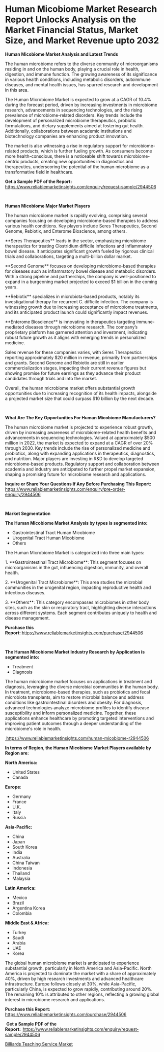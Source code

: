 <p><h1>Human Micobiome Market Research Report Unlocks Analysis on the Market Financial Status, Market Size, and Market Revenue upto 2032</h1></p><p><strong>Human Micobiome Market Analysis and Latest Trends</strong></p>
<p><p>The human microbiome refers to the diverse community of microorganisms residing in and on the human body, playing a crucial role in health, digestion, and immune function. The growing awareness of its significance in various health conditions, including metabolic disorders, autoimmune diseases, and mental health issues, has spurred research and development in this area. </p><p>The Human Microbiome Market is expected to grow at a CAGR of 10.4% during the forecast period, driven by increasing investments in microbiome research, advancements in sequencing technologies, and the rising prevalence of microbiome-related disorders. Key trends include the development of personalized microbiome therapeutics, probiotic formulations, and dietary supplements aimed at fostering gut health. Additionally, collaborations between academic institutions and biotechnology companies are enhancing product innovation. </p><p>The market is also witnessing a rise in regulatory support for microbiome-related products, which is further fueling growth. As consumers become more health-conscious, there is a noticeable shift towards microbiome-centric products, creating new opportunities in diagnostics and therapeutics, underscoring the potential of the human microbiome as a transformative field in healthcare.</p></p>
<p><strong>Get a Sample PDF of the Report:&nbsp;</strong> <a href="https://www.reliablemarketinsights.com/enquiry/request-sample/2944506?utm_campaign=3168&utm_medium=2&utm_source=Github&utm_content=ia&utm_term=11032025&utm_id=human-micobiome">https://www.reliablemarketinsights.com/enquiry/request-sample/2944506</a></p>
<p>&nbsp;</p>
<p><strong>Human Micobiome Major Market Players</strong></p>
<p><p>The human microbiome market is rapidly evolving, comprising several companies focusing on developing microbiome-based therapies to address various health conditions. Key players include Seres Therapeutics, Second Genome, Rebiotix, and Enterome Bioscience, among others.</p><p>**Seres Therapeutics** leads in the sector, emphasizing microbiome therapeutics for treating Clostridium difficile infections and inflammatory bowel disease. It anticipates significant growth fueled by rigorous clinical trials and collaborations, targeting a multi-billion dollar market.</p><p>**Second Genome** focuses on developing microbiome-based therapies for diseases such as inflammatory bowel disease and metabolic disorders. With a strong pipeline and partnerships, the company is well-positioned to expand in a burgeoning market projected to exceed $1 billion in the coming years.</p><p>**Rebiotix** specializes in microbiota-based products, notably its investigational therapy for recurrent C. difficile infection. The company is witnessing growth due to increasing acceptance of microbiome treatments, and its anticipated product launch could significantly impact revenues.</p><p>**Enterome Bioscience** is innovating in therapeutics targeting immune-mediated diseases through microbiome research. The company’s proprietary platform has garnered attention and investment, indicating robust future growth as it aligns with emerging trends in personalized medicine.</p><p>Sales revenue for these companies varies, with Seres Therapeutics reporting approximately $20 million in revenue, primarily from partnerships and grants. Second Genome and Rebiotix are still in earlier commercialization stages, impacting their current revenue figures but showing promise for future earnings as they advance their product candidates through trials and into the market.</p><p>Overall, the human microbiome market offers substantial growth opportunities due to increasing recognition of its health impacts, alongside a projected market size that could surpass $10 billion by the next decade.</p></p>
<p>&nbsp;</p>
<p><strong>What Are The Key Opportunities For Human Micobiome Manufacturers?</strong></p>
<p><p>The human microbiome market is projected to experience robust growth, driven by increasing awareness of microbiome-related health benefits and advancements in sequencing technologies. Valued at approximately $500 million in 2022, the market is expected to expand at a CAGR of over 20% through 2030. Key trends include the rise of personalized medicine and probiotics, along with expanding applications in therapeutics, diagnostics, and nutrition. Major players are investing in R&D to develop targeted microbiome-based products. Regulatory support and collaboration between academia and industry are anticipated to further propel market expansion, shaping a promising future for microbiome research and applications.</p></p>
<p><strong>Inquire or Share Your Questions If Any Before Purchasing This Report:</strong> <a href="https://www.reliablemarketinsights.com/enquiry/pre-order-enquiry/2944506?utm_campaign=3168&utm_medium=2&utm_source=Github&utm_content=ia&utm_term=11032025&utm_id=human-micobiome">https://www.reliablemarketinsights.com/enquiry/pre-order-enquiry/2944506</a></p>
<p>&nbsp;</p>
<p><strong>Market Segmentation</strong></p>
<p><strong>The Human Micobiome Market Analysis by types is segmented into:</strong></p>
<p><ul><li>Gastrointestinal Tract Human Micobiome</li><li>Urogenital Tract Human Micobiome</li><li>Others</li></ul></p>
<p><p>The Human Microbiome Market is categorized into three main types: </p><p>1. **Gastrointestinal Tract Microbiome**: This segment focuses on microorganisms in the gut, influencing digestion, immunity, and overall health. </p><p>2. **Urogenital Tract Microbiome**: This area studies the microbial communities in the urogenital region, impacting reproductive health and infectious diseases. </p><p>3. **Others**: This category encompasses microbiomes in other body sites, such as the skin or respiratory tract, highlighting diverse interactions across different systems. Each segment contributes uniquely to health and disease management.</p></p>
<p><strong>Purchase this Report:&nbsp;</strong><a href="https://www.reliablemarketinsights.com/purchase/2944506?utm_campaign=3168&utm_medium=2&utm_source=Github&utm_content=ia&utm_term=11032025&utm_id=human-micobiome">https://www.reliablemarketinsights.com/purchase/2944506</a></p>
<p>&nbsp;</p>
<p><strong>The Human Micobiome Market Industry Research by Application is segmented into:</strong></p>
<p><ul><li>Treatment</li><li>Diagnosis</li></ul></p>
<p><p>The human microbiome market focuses on applications in treatment and diagnosis, leveraging the diverse microbial communities in the human body. In treatment, microbiome-based therapies, such as probiotics and fecal microbiota transplants, aim to restore microbial balance and address conditions like gastrointestinal disorders and obesity. For diagnosis, advanced technologies analyze microbiome profiles to identify disease susceptibility and inform personalized medicine. Together, these applications enhance healthcare by promoting targeted interventions and improving patient outcomes through a deeper understanding of the microbiome's role in health.</p></p>
<p><a href="https://www.reliablemarketinsights.com/human-micobiome-r2944506?utm_campaign=3168&utm_medium=2&utm_source=Github&utm_content=ia&utm_term=11032025&utm_id=human-micobiome">&nbsp;https://www.reliablemarketinsights.com/human-micobiome-r2944506</a></p>
<p><strong>In terms of Region, the Human Micobiome Market Players available by Region are:</strong></p>
<p>
    <p> <strong> North America: </strong>
        <ul>
            <li>United States</li>
            <li>Canada</li>
        </ul>
        </p> 
    <p> <strong> Europe: </strong>
        <ul>
            <li>Germany</li>
            <li>France</li>
            <li>U.K.</li>
            <li>Italy</li>
            <li>Russia</li>
        </ul>
        </p> 
    <p> <strong> Asia-Pacific: </strong>
        <ul>
            <li>China</li>
            <li>Japan</li>
            <li>South Korea</li>
            <li>India</li>
            <li>Australia</li>
            <li>China Taiwan</li>
            <li>Indonesia</li>
            <li>Thailand</li>
            <li>Malaysia</li>
        </ul>
        </p> 
    <p> <strong> Latin America: </strong>
        <ul>
            <li>Mexico</li>
            <li>Brazil</li>
            <li>Argentina Korea</li>
            <li>Colombia</li>
        </ul>
        </p> 
    <p> <strong> Middle East & Africa: </strong>
        <ul>
            <li>Turkey</li>
            <li>Saudi</li>
            <li>Arabia</li>
            <li>UAE</li>
            <li>Korea</li>
        </ul>
    </p>
    </p>
<p><p>The global human microbiome market is anticipated to experience substantial growth, particularly in North America and Asia-Pacific. North America is projected to dominate the market with a share of approximately 40%, driven by high research investments and advanced healthcare infrastructure. Europe follows closely at 30%, while Asia-Pacific, particularly China, is expected to grow rapidly, contributing around 20%. The remaining 10% is attributed to other regions, reflecting a growing global interest in microbiome research and applications.</p></p>
<p><strong>Purchase this Report: </strong><a href="https://www.reliablemarketinsights.com/purchase/2944506?utm_campaign=3168&utm_medium=2&utm_source=Github&utm_content=ia&utm_term=11032025&utm_id=human-micobiome">https://www.reliablemarketinsights.com/purchase/2944506</a></p>
<p>&nbsp;<strong>Get a Sample PDF of the Report:&nbsp;&nbsp;</strong><a href="https://www.reliablemarketinsights.com/enquiry/request-sample/2944506?utm_campaign=3168&utm_medium=2&utm_source=Github&utm_content=ia&utm_term=11032025&utm_id=human-micobiome">https://www.reliablemarketinsights.com/enquiry/request-sample/2944506</a></p>
<p><strong></strong></p>
<p><p><a href="https://github.com/buluckcapps2/Market-Research-Report-List-1/blob/main/billiards-teaching-service-market.md?utm_campaign=3168&utm_medium=2&utm_source=Github&utm_content=ia&utm_term=11032025&utm_id=human-micobiome">Billiards Teaching Service Market</a></p></p>